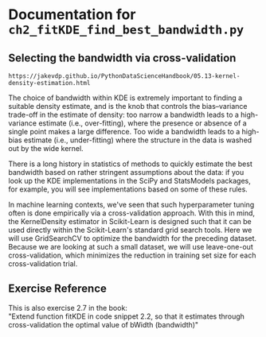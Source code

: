# Documentation for `ch2_fitKDE_find_best_bandwidth.py`

## Selecting the bandwidth via cross-validation

```
https://jakevdp.github.io/PythonDataScienceHandbook/05.13-kernel-density-estimation.html
```

The choice of bandwidth within KDE is extremely important to finding a suitable density estimate, 
and is the knob that controls the bias–variance trade-off in the estimate of density: 
too narrow a bandwidth leads to a high-variance estimate (i.e., over-fitting), 
where the presence or absence of a single point makes a large difference. 
Too wide a bandwidth leads to a high-bias estimate (i.e., under-fitting) 
where the structure in the data is washed out by the wide kernel.

There is a long history in statistics of methods to quickly estimate the best bandwidth 
based on rather stringent assumptions about the data: if you look up the KDE implementations 
in the SciPy and StatsModels packages, for example, you will see implementations 
based on some of these rules.

In machine learning contexts, we've seen that such hyperparameter tuning often is 
done empirically via a cross-validation approach. With this in mind, the KernelDensity estimator 
in Scikit-Learn is designed such that it can be used directly within the Scikit-Learn's standard 
grid search tools. Here we will use GridSearchCV to optimize the 
bandwidth for the preceding dataset. Because we are looking at such a small dataset, 
we will use leave-one-out cross-validation, which minimizes the reduction in 
training set size for each cross-validation trial.

## Exercise Reference

This is also exercise 2.7 in the book:  
"Extend function fitKDE in code snippet 2.2, so that it estimates through
cross-validation the optimal value of bWidth (bandwidth)"